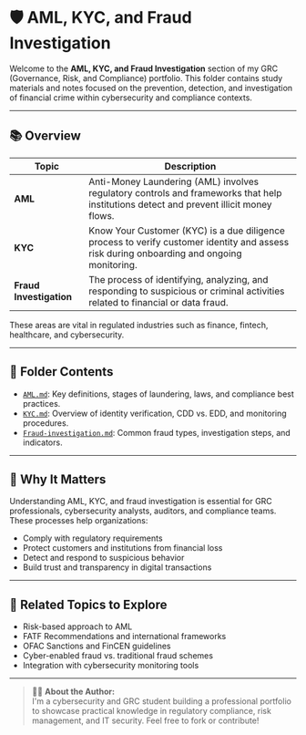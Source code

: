 # 🛡️ AML, KYC, and Fraud Investigation

Welcome to the **AML, KYC, and Fraud Investigation** section of my GRC (Governance, Risk, and Compliance) portfolio. This folder contains study materials and notes focused on the prevention, detection, and investigation of financial crime within cybersecurity and compliance contexts.

---

## 📚 Overview

| Topic | Description |
|-------|-------------|
| **AML** | Anti-Money Laundering (AML) involves regulatory controls and frameworks that help institutions detect and prevent illicit money flows. |
| **KYC** | Know Your Customer (KYC) is a due diligence process to verify customer identity and assess risk during onboarding and ongoing monitoring. |
| **Fraud Investigation** | The process of identifying, analyzing, and responding to suspicious or criminal activities related to financial or data fraud. |

These areas are vital in regulated industries such as finance, fintech, healthcare, and cybersecurity.

---

## 📁 Folder Contents

- [`AML.md`](./aml.md): Key definitions, stages of laundering, laws, and compliance best practices.
- [`KYC.md`](./kyc.md): Overview of identity verification, CDD vs. EDD, and monitoring procedures.
- [`Fraud-investigation.md`](./fraud-investigation.md): Common fraud types, investigation steps, and indicators.

---

## 🧭 Why It Matters

Understanding AML, KYC, and fraud investigation is essential for GRC professionals, cybersecurity analysts, auditors, and compliance teams. These processes help organizations:

- Comply with regulatory requirements
- Protect customers and institutions from financial loss
- Detect and respond to suspicious behavior
- Build trust and transparency in digital transactions

---

## 📌 Related Topics to Explore

- Risk-based approach to AML
- FATF Recommendations and international frameworks
- OFAC Sanctions and FinCEN guidelines
- Cyber-enabled fraud vs. traditional fraud schemes
- Integration with cybersecurity monitoring tools

---

> 🧑‍💻 **About the Author:**  
> I'm a cybersecurity and GRC student building a professional portfolio to showcase practical knowledge in regulatory compliance, risk management, and IT security. Feel free to fork or contribute!

